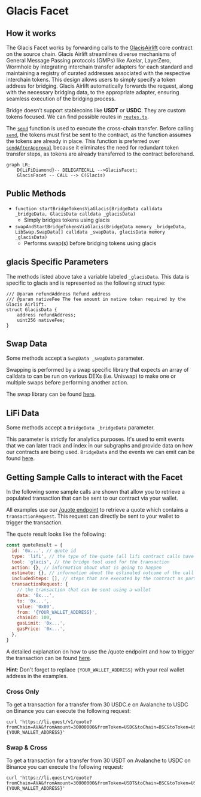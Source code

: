 # Glacis Facet

## How it works

The Glacis Facet works by forwarding calls to the [GlacisAirlift](https://github.com/glacislabs/airlift-evm/blob/main/src/facets/GlacisAirliftFacet.sol) core contract on the source chain. Glacis Airlift streamlines diverse mechanisms of General Message Passing protocols (GMPs) like Axelar, LayerZero, Wormhole by integrating interchain transfer adapters for each standard and maintaining a registry of curated addresses associated with the respective interchain tokens. This design allows users to simply specify a token address for bridging. Glacis Airlift automatically forwards the request, along with the necessary bridging data, to the appropriate adapter, ensuring seamless execution of the bridging process.

Bridge doesn’t support stablecoins like **USDT** or **USDC**. They are custom tokens focused. We can find possible routes in [`routes.ts`](https://github.com/glacislabs/airlift-evm/blob/main/node-scripts/src/tests/routes.ts).

The [`send`](https://github.com/glacislabs/airlift-evm/blob/main/src/facets/GlacisAirliftFacet.sol#L94) function is used to execute the cross-chain transfer. 
Before calling [`send`](https://github.com/glacislabs/airlift-evm/blob/main/src/facets/GlacisAirliftFacet.sol#L94), the tokens must first be sent to the contract, as the function assumes the tokens are already in place. This function is preferred over [`sendAfterApproval`](https://github.com/glacislabs/airlift-evm/blob/af935df67c3fff873edea9758ef73cd46e1908c7/src/facets/GlacisAirliftFacet.sol#L112) because it eliminates the need for redundant token transfer steps, as tokens are already transferred to the contract beforehand.

```mermaid
graph LR;
    D{LiFiDiamond}-- DELEGATECALL -->GlacisFacet;
    GlacisFacet -- CALL --> C(Glacis)
```

## Public Methods

- `function startBridgeTokensViaGlacis(BridgeData calldata _bridgeData, GlacisData calldata _glacisData)`
  - Simply bridges tokens using glacis
- `swapAndStartBridgeTokensViaGlacis(BridgeData memory _bridgeData, LibSwap.SwapData[] calldata _swapData, glacisData memory _glacisData)`
  - Performs swap(s) before bridging tokens using glacis

## glacis Specific Parameters

The methods listed above take a variable labeled `_glacisData`. This data is specific to glacis and is represented as the following struct type:

```solidity
/// @param refundAddress Refund address
/// @param nativeFee The fee amount in native token required by the Glacis Airlift.
struct GlacisData {
    address refundAddress;
    uint256 nativeFee;
}
```

## Swap Data

Some methods accept a `SwapData _swapData` parameter.

Swapping is performed by a swap specific library that expects an array of calldata to can be run on various DEXs (i.e. Uniswap) to make one or multiple swaps before performing another action.

The swap library can be found [here](../src/Libraries/LibSwap.sol).

## LiFi Data

Some methods accept a `BridgeData _bridgeData` parameter.

This parameter is strictly for analytics purposes. It's used to emit events that we can later track and index in our subgraphs and provide data on how our contracts are being used. `BridgeData` and the events we can emit can be found [here](../src/Interfaces/ILiFi.sol).

## Getting Sample Calls to interact with the Facet

In the following some sample calls are shown that allow you to retrieve a populated transaction that can be sent to our contract via your wallet.

All examples use our [/quote endpoint](https://apidocs.li.fi/reference/get_quote) to retrieve a quote which contains a `transactionRequest`. This request can directly be sent to your wallet to trigger the transaction.

The quote result looks like the following:

```javascript
const quoteResult = {
  id: '0x...', // quote id
  type: 'lifi', // the type of the quote (all lifi contract calls have the type "lifi")
  tool: 'glacis', // the bridge tool used for the transaction
  action: {}, // information about what is going to happen
  estimate: {}, // information about the estimated outcome of the call
  includedSteps: [], // steps that are executed by the contract as part of this transaction, e.g. a swap step and a cross step
  transactionRequest: {
    // the transaction that can be sent using a wallet
    data: '0x...',
    to: '0x...',
    value: '0x00',
    from: '{YOUR_WALLET_ADDRESS}',
    chainId: 100,
    gasLimit: '0x...',
    gasPrice: '0x...',
  },
}
```

A detailed explanation on how to use the /quote endpoint and how to trigger the transaction can be found [here](https://docs.li.fi/products/more-integration-options/li.fi-api/transferring-tokens-example).

**Hint**: Don't forget to replace `{YOUR_WALLET_ADDRESS}` with your real wallet address in the examples.

### Cross Only

To get a transaction for a transfer from 30 USDC.e on Avalanche to USDC on Binance you can execute the following request:

```shell
curl 'https://li.quest/v1/quote?fromChain=AVA&fromAmount=30000000&fromToken=USDC&toChain=BSC&toToken=USDC&slippage=0.03&allowBridges=glacis&fromAddress={YOUR_WALLET_ADDRESS}'
```

### Swap & Cross

To get a transaction for a transfer from 30 USDT on Avalanche to USDC on Binance you can execute the following request:

```shell
curl 'https://li.quest/v1/quote?fromChain=AVA&fromAmount=30000000&fromToken=USDT&toChain=BSC&toToken=USDC&slippage=0.03&allowBridges=glacis&fromAddress={YOUR_WALLET_ADDRESS}'
```
